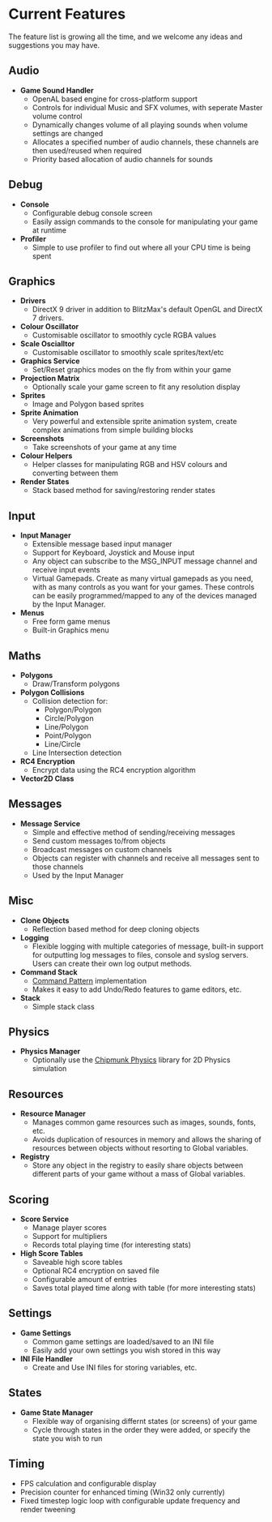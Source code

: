# Current Features #
The feature list is growing all the time, and we welcome any ideas and suggestions you may have.

## Audio ##
  * **Game Sound Handler**
    * OpenAL based engine for cross-platform support
    * Controls for individual Music and SFX volumes, with seperate Master volume control
    * Dynamically changes volume of all playing sounds when volume settings are changed
    * Allocates a specified number of audio channels, these channels are then used/reused when required
    * Priority based allocation of audio channels for sounds

## Debug ##
  * **Console**
    * Configurable debug console screen
    * Easily assign commands to the console for manipulating your game at runtime
  * **Profiler**
    * Simple to use profiler to find out where all your CPU time is being spent

## Graphics ##
  * **Drivers**
    * DirectX 9 driver in addition to BlitzMax's default OpenGL and DirectX 7 drivers.
  * **Colour Oscillator**
    * Customisable oscillator to smoothly cycle RGBA values
  * **Scale Oscialltor**
    * Customisable oscillator to smoothly scale sprites/text/etc
  * **Graphics Service**
    * Set/Reset graphics modes on the fly from within your game
  * **Projection Matrix**
    * Optionally scale your game screen to fit any resolution display
  * **Sprites**
    * Image and Polygon based sprites
  * **Sprite Animation**
    * Very powerful and extensible sprite animation system, create complex animations from simple building blocks
  * **Screenshots**
    * Take screenshots of your game at any time
  * **Colour Helpers**
    * Helper classes for manipulating RGB and HSV colours and converting between them
  * **Render States**
    * Stack based method for saving/restoring render states

## Input ##
  * **Input Manager**
    * Extensible message based input manager
    * Support for Keyboard, Joystick and Mouse input
    * Any object can subscribe to the MSG\_INPUT message channel and receive input events
    * Virtual Gamepads.  Create as many virtual gamepads as you need, with as many controls as you want for your games.  These controls can be easily programmed/mapped to any of the devices managed by the Input Manager.
  * **Menus**
    * Free form game menus
    * Built-in Graphics menu

## Maths ##
  * **Polygons**
    * Draw/Transform polygons
  * **Polygon Collisions**
    * Collision detection for:
      * Polygon/Polygon
      * Circle/Polygon
      * Line/Polygon
      * Point/Polygon
      * Line/Circle
    * Line Intersection detection
  * **RC4 Encryption**
    * Encrypt data using the RC4 encryption algorithm
  * **Vector2D Class**

## Messages ##
  * **Message Service**
    * Simple and effective method of sending/receiving messages
    * Send custom messages to/from objects
    * Broadcast messages on custom channels
    * Objects can register with channels and receive all messages sent to those channels
    * Used by the Input Manager

## Misc ##
  * **Clone Objects**
    * Reflection based method for deep cloning objects
  * **Logging**
    * Flexible logging with multiple categories of message, built-in support for outputting log messages to files, console and syslog servers. Users can create their own log output methods.
  * **Command Stack**
    * [Command Pattern](http://en.wikipedia.org/wiki/Command_pattern) implementation
    * Makes it easy to add Undo/Redo features to game editors, etc.
  * **Stack**
    * Simple stack class

## Physics ##
  * **Physics Manager**
    * Optionally use the [Chipmunk Physics](http://wiki.slembcke.net/main/published/Chipmunk) library for 2D Physics simulation

## Resources ##
  * **Resource Manager**
    * Manages common game resources such as images, sounds, fonts, etc.
    * Avoids duplication of resources in memory and allows the sharing of resources between objects without resorting to Global variables.
  * **Registry**
    * Store any object in the registry to easily share objects between different parts of your game without a mass of Global variables.

## Scoring ##
  * **Score Service**
    * Manage player scores
    * Support for multipliers
    * Records total playing time (for interesting stats)
  * **High Score Tables**
    * Saveable high score tables
    * Optional RC4 encryption on saved file
    * Configurable amount of entries
    * Saves total played time along with table (for more interesting stats)

## Settings ##
  * **Game Settings**
    * Common game settings are loaded/saved to an INI file
    * Easily add your own settings you wish stored in this way
  * **INI File Handler**
    * Create and Use INI files for storing variables, etc.

## States ##
  * **Game State Manager**
    * Flexible way of organising differnt states (or screens) of your game
    * Cycle through states in the order they were added, or specify the state you wish to run

## Timing ##
  * FPS calculation and configurable display
  * Precision counter for enhanced timing (Win32 only currently)
  * Fixed timestep logic loop with configurable update frequency and render tweening

